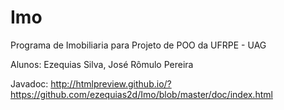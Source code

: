 # Imo

Programa de Imobiliaria para Projeto de POO da UFRPE - UAG

Alunos: Ezequias Silva,
        José Rômulo Pereira

Javadoc: http://htmlpreview.github.io/?https://github.com/ezequias2d/Imo/blob/master/doc/index.html
